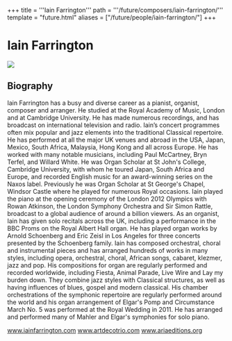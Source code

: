 +++
title = '''Iain Farrington'''
path = '''/future/composers/iain-farrington/'''
template = "future.html"
aliases = ["/future/people/iain-farrington/"]
+++

<h1>Iain Farrington</h1>

<img class="speaker-photo" src="https://custom.cvent.com/C3A4539B19F74ABCB6FCE437F6BC0A74/files/event/910aaf2914d44586a56fbd0b3b2c31c0/c280e8ea95384b0eabc9153c2879d7e6.jpg">
<h2>Biography</h2>
<p>Iain Farrington has a busy and diverse career as a pianist, organist, composer and  arranger. He studied at the Royal Academy of Music, London and at Cambridge  University. He has made numerous recordings, and has broadcast on international  television and radio. Iain’s concert programmes often mix popular and jazz  elements into the traditional Classical repertoire. He has performed at all the  major UK venues and abroad in the USA, Japan, Mexico, South Africa, Malaysia,  Hong Kong and all across Europe. He has worked with many notable musicians,  including Paul McCartney, Bryn Terfel, and Willard White. He was Organ Scholar at  St John's College, Cambridge University, with whom he toured Japan, South Africa  and Europe, and recorded English music for an award-winning series on the Naxos  label. Previously he was Organ Scholar at St George's Chapel, Windsor Castle  where he played for numerous Royal occasions. Iain played the piano at the  opening ceremony of the London 2012 Olympics with Rowan Atkinson, the  London Symphony Orchestra and Sir Simon Rattle, broadcast to a global audience  of around a billion viewers. As an organist, Iain has given solo recitals across the  UK, including a performance in the BBC Proms on the Royal Albert Hall organ. He  has played organ works by Arnold Schoenberg and Eric Zeisl in Los Angeles for  three concerts presented by the Schoenberg family. Iain has composed orchestral,  choral and instrumental pieces and has arranged hundreds of works in many  styles, including opera, orchestral, choral, African songs, cabaret, klezmer, jazz and  pop. His compositions for organ are regularly performed and recorded worldwide,  including Fiesta, Animal Parade, Live Wire and Lay my burden down. They  combine jazz styles with Classical structures, as well as having influences of blues,  gospel and modern classical. His chamber orchestrations of the symphonic  repertoire are regularly performed around the world and his organ arrangement  of Elgar's Pomp and Circumstance March No. 5 was performed at the Royal  Wedding in 2011. He has arranged and performed many of Mahler and Elgar's  symphonies for solo piano. 

www.iainfarrington.com 
www.artdecotrio.com 
www.ariaeditions.org</p>

